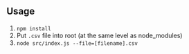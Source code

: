 ## Usage

1. `npm install`
2. Put `.csv` file into root (at the same level as node_modules)
3. `node src/index.js --file=[filename].csv`
